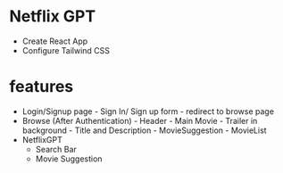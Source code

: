 # Netflix GPT

- Create React App
- Configure Tailwind CSS

# features

- Login/Signup page - Sign In/ Sign up form - redirect to browse page
- Browse (After Authentication) - Header - Main Movie - Trailer in background - Title and Description - MovieSuggestion - MovieList
- NetflixGPT
  - Search Bar
  - Movie Suggestion
